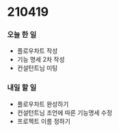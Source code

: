 # 210419

### 오늘 한 일

- 플로우차트 작성
- 기능 명세 2차 작성
- 컨설턴트님 미팅



### 내일 할 일

- 플로우차트 완성하기
- 컨설턴트님 조언에 따른 기능명세 수정
- 프로젝트 이름 정하기


